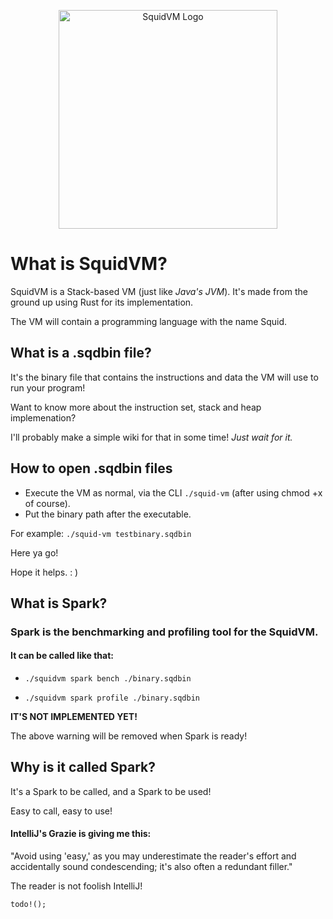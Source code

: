 <p align="center">
    <img src="https://d1drfx3idpovxr.cloudfront.net/squid-vm.svg" alt="SquidVM Logo" width="350px" />
</p>

# **What is SquidVM?**

SquidVM is a Stack-based VM (just like _Java's JVM_).
It's made from the ground up using Rust for its implementation.

The VM will contain a programming language with the name Squid.

## What is a .sqdbin file?

It's the binary file that contains the instructions and data the VM will 
use to run your program!

Want to know more about the instruction set, stack and heap implemenation?

I'll probably make a simple wiki for that in some time! _Just wait for it._

## How to open .sqdbin files

* Execute the VM as normal, via the CLI `./squid-vm` (after using chmod +x of course).
* Put the binary path after the executable.

For example:
`./squid-vm testbinary.sqdbin`

Here ya go!

Hope it helps. : )

## What is Spark?

### Spark is the benchmarking and profiling tool for the SquidVM.
#### It can be called like that:

* `./squidvm spark bench ./binary.sqdbin`

* `./squidvm spark profile ./binary.sqdbin`

**IT'S NOT IMPLEMENTED YET!**

The above warning will be removed when Spark is ready!

## Why is it called Spark?

It's a Spark to be called, and a Spark to be used!

Easy to call, easy to use! 

#### IntelliJ's Grazie is giving me this:

"Avoid using 'easy,' as you may underestimate the reader's effort and accidentally sound condescending; it's also often a redundant filler."

The reader is not foolish IntelliJ!

`todo!();`